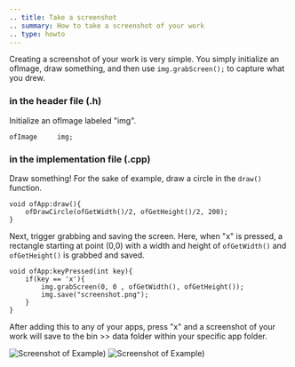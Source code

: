 ```yaml
---
.. title: Take a screenshot
.. summary: How to take a screenshot of your work
.. type: howto
---
```


Creating a screenshot of your work is very simple. You simply initialize an ofImage, draw something, and then use ```img.grabScreen();``` to capture what you drew. 

### in the header file (.h)

Initialize an ofImage labeled "img".


	ofImage 	img;


### in the implementation file (.cpp)


Draw something! For the sake of example, draw a circle in the  ```draw()``` function. 


	void ofApp:draw(){
		ofDrawCircle(ofGetWidth()/2, ofGetHeight()/2, 200);
	}

Next, trigger grabbing and saving the screen. Here, when "x" is pressed, a rectangle starting at point (0,0) with a width and height of ```ofGetWidth()``` and ```ofGetHeight()``` is grabbed and saved.  

	void ofApp:keyPressed(int key){
		if(key == 'x'){
			img.grabScreen(0, 0 , ofGetWidth(), ofGetHeight());
			img.save("screenshot.png");
		}
	}



After adding this to any of your apps, press "x" and a screenshot of your work will save to the bin >> data folder within your specific app folder.

![Screenshot of Example)](useCodeToScreenshot.png)
![Screenshot of Example)](screenShot.png)
